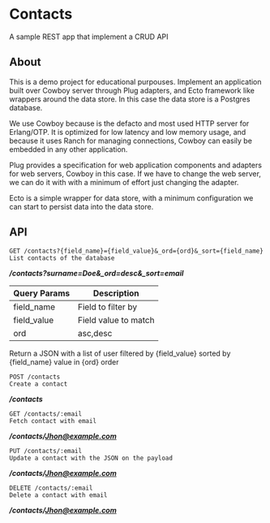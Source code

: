 # Contacts

A sample REST app that implement a CRUD API

## About

This is a demo project for educational purpouses.
Implement an application built over Cowboy server through Plug adapters, and Ecto framework like wrappers around the data store. In this case the data store is a Postgres database.

We use Cowboy because is the defacto and most used HTTP server for Erlang/OTP. It is optimized for low latency and low memory usage, and because it uses Ranch for managing connections, Cowboy can easily be embedded in any other application. 

Plug provides a specification for web application components and adapters for web servers, Cowboy in this case. If we have to change the web server, we can do it with with a minimum of effort just changing the adapter.

Ecto is a simple wrapper for data store, with a minimum configuration we can start to persist data into the data store.

## API

```
GET /contacts?{field_name}={field_value}&_ord={ord}&_sort={field_name}        List contacts of the database 
```
_**/contacts?surname=Doe&\_ord=desc&\_sort=email**_

Query Params  |Description
------------  | -------------
field_name | Field to filter by
field_value | Field value to match
ord | asc,desc


Return a JSON with a list of user filtered by {field_value} sorted by {field_name} value in {ord} order


```
POST /contacts                                                                Create a contact   
```
_**/contacts**_




```
GET /contacts/:email                                                          Fetch contact with email
```
_**/contacts/Jhon@example.com**_




```
PUT /contacts/:email                                                          Update a contact with the JSON on the payload
```
_**/contacts/Jhon@example.com**_




```
DELETE /contacts/:email                                                       Delete a contact with email
```
_**/contacts/Jhon@example.com**_

